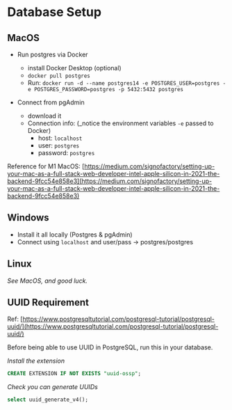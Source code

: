 # Database Setup

## MacOS

- Run postgres via Docker
    - install Docker Desktop (optional)
    - `docker pull postgres`
    - Run: `docker run -d --name postgres14 -e POSTGRES_USER=postgres -e POSTGRES_PASSWORD=postgres -p 5432:5432 postgres`

- Connect from pgAdmin
    - download it
    - Connection info: (_notice the environment variables `-e` passed to Docker)
        - host: `localhost`
        - user: `postgres`
        - password: `postgres`

Reference for M1 MacOS: [https://medium.com/signofactory/setting-up-your-mac-as-a-full-stack-web-developer-intel-apple-silicon-in-2021-the-backend-9fcc54e858e3](https://medium.com/signofactory/setting-up-your-mac-as-a-full-stack-web-developer-intel-apple-silicon-in-2021-the-backend-9fcc54e858e3)

## Windows

- Install it all locally (Postgres & pgAdmin)
- Connect using `localhost` and user/pass -> postgres/postgres

## Linux

_See MacOS, and good luck._

## UUID Requirement

Ref: [https://www.postgresqltutorial.com/postgresql-tutorial/postgresql-uuid/](https://www.postgresqltutorial.com/postgresql-tutorial/postgresql-uuid/)

Before being able to use UUID in PostgreSQL, run this in your database.

_Install the extension_

```sql
CREATE EXTENSION IF NOT EXISTS "uuid-ossp";
```

_Check you can generate UUIDs_

```sql
select uuid_generate_v4();
```